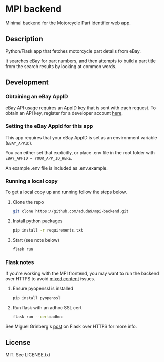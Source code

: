 # MPI backend

Minimal backend for the Motorcycle Part Identifier web app.

## Description

Python/Flask app that fetches motorcycle part details from eBay.

 It searches eBay for part numbers, and then attempts to build a part title from the search results by looking at common words.

## Development

### Obtaining an eBay AppID

eBay API usage requires an AppID key that is sent with each request. To obtain an API key, register for a developer account [here](https://developer.ebay.com).

### Setting the eBay AppId for this app

This app requires that your eBay AppID is set as an environment variable (```EBAY_APPID```). 

You can either set that explicitly, or place .env file in the root folder with ```EBAY_APPID = YOUR_APP_ID_HERE```.

An example .env file is included as .env.example.

### Running a local copy

To get a local copy up and running follow the steps below.

1. Clone the repo
   ```sh
   git clone https://github.com/aduda9/mpi-backend.git
   ```
2. Install python packages
   ```sh
   pip install -r requirements.txt
   ```
3. Start (see note below)
   ```sh
   flask run
   ```

### Flask notes

If you're working with the MPI frontend, you may want to run the backend over HTTPS to avoid [mixed content](https://web.dev/what-is-mixed-content/) issues.

1. Ensure pyopenssl is installed
   ```sh
   pip install pyopenssl
   ```
2. Run flask with an adhoc SSL cert
   ```sh
   flask run --cert=adhoc
   ```

See Miguel Grinberg's [post](https://blog.miguelgrinberg.com/post/running-your-flask-application-over-https) on Flask over HTTPS for more info.

## License

MIT. See LICENSE.txt

